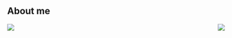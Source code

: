 ## About me
<picture>
<source 
  srcset="https://github-readme-stats.vercel.app/api?username=mariuscontoli&show_icons=true&theme=transparent"
  media="(prefers-color-scheme: dark)"
/>
<source
  srcset="https://github-readme-stats.vercel.app/api?username=mariuscontoli&show_icons=true"
  media="(prefers-color-scheme: light), (prefers-color-scheme: no-preference)"
/>
<img src="https://github-readme-stats.vercel.app/api?username=mariuscontoli&show_icons=true" />
</picture>
<picture>
 <source 
  srcset="https://github-readme-stats.vercel.app/api/top-langs/?username=mariuscontoli&layout=compact&theme=transparent"
  media="(prefers-color-scheme: dark)"
  />
  <img src="https://github-readme-stats.vercel.app/api/top-langs?username=mariuscontoli&layout=compact" align="right"/>
</picture>

